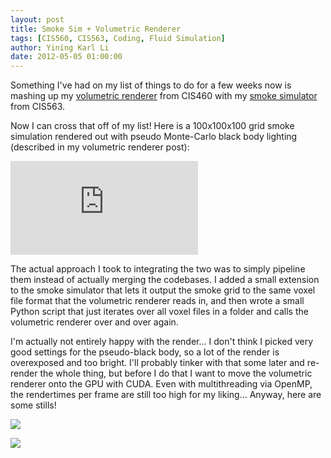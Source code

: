```yaml
---
layout: post
title: Smoke Sim + Volumetric Renderer
tags: [CIS560, CIS563, Coding, Fluid Simulation]
author: Yining Karl Li
date: 2012-05-05 01:00:00
---
```


Something I've had on my list of things to do for a few weeks now is mashing up my [volumetric renderer](http://blog.yiningkarlli.com/2011/10/a-volumetric-renderer-for-rendering-volumes.html) from CIS460 with my [smoke simulator](http://blog.yiningkarlli.com/2012/03/smoke-sim-preconditioning-and-huge.html) from CIS563.

Now I can cross that off of my list! Here is a 100x100x100 grid smoke simulation rendered out with pseudo Monte-Carlo black body lighting (described in my volumetric renderer post):

<div class='embed-container'><iframe src='https://player.vimeo.com/video/41543438' frameborder='0' allow="fullscreen; picture-in-picture; encrypted-media">Smoke Simulator Pseudo-Blackbody Test</iframe></div>

The actual approach I took to integrating the two was to simply pipeline them instead of actually merging the codebases. I added a small extension to the smoke simulator that lets it output the smoke grid to the same voxel file format that the volumetric renderer reads in, and then wrote a small Python script that just iterates over all voxel files in a folder and calls the volumetric renderer over and over again.

I'm actually not entirely happy with the render... I don't think I picked very good settings for the pseudo-black body, so a lot of the render is overexposed and too bright. I'll probably tinker with that some later and re-render the whole thing, but before I do that I want to move the volumetric renderer onto the GPU with CUDA. Even with multithreading via OpenMP, the rendertimes per frame are still too high for my liking... Anyway, here are some stills!
 
[![]({{site.url}}/content/images/2012/May/smoke_vr1.png)]({{site.url}}/content/images/2012/May/smoke_vr1.png)

[![]({{site.url}}/content/images/2012/May/smoke_vr2.png)]({{site.url}}/content/images/2012/May/smoke_vr2.png)
